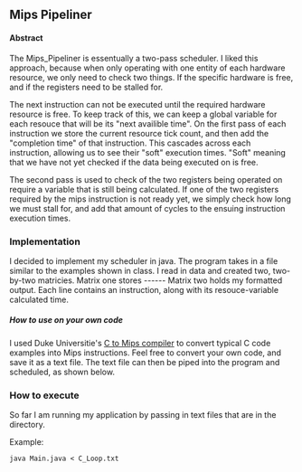 ## Mips Pipeliner

#### Abstract

The Mips_Pipeliner is essentually a two-pass scheduler. I liked this approach, because when only operating with one entity of each hardware resource, we only need to check two things. If the specific hardware is free, and if the registers need to be stalled for. 

The next instruction can not be executed until the required hardware resource is free. To keep track of this, we can keep a global variable for each resouce that will be its "next availible time". On the first pass of each instruction we store the current resource tick count, and then add the "completion time" of that instruction. This cascades across each instruction, allowing us to see their "soft" execution times. "Soft" meaning that we have not yet checked if the data being executed on is free.
	
The second pass is used to check of the two registers being operated on require a variable that is still being calculated. If one of the two registers required by the mips instruction is not ready yet, we simply check how long we must stall for, and add that amount of cycles to the ensuing instruction execution times.

### Implementation

I decided to implement my scheduler in java. The program takes in a file similar to the examples shown in class. I read in data and created two, two-by-two matricies. Matrix one stores ------
	Matrix two holds my formatted output. Each line contains an instruction, along with its resouce-variable calculated time.

##### How to use on your own code

I used Duke Universitie's [C to Mips compiler](http://reliant.colab.duke.edu/c2mips/ "C compiler") to convert typical  C code examples into Mips instructions. Feel free to convert your own code, and save it as a text file. The text file can then be piped into the program and scheduled, as shown below.



### How to execute

So far I am running my application by passing in text files that are in the directory.

Example:

	java Main.java < C_Loop.txt



